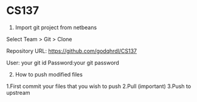 # CS137

1. Import git project from netbeans

  Select Team > Git > Clone
  
  Repository URL: https://github.com/godqhrdl/CS137
  
  User: your git id
  Password:your git password

2. How to push modified files

  1.First commit your files that you wish to push
  2.Pull (important)
  3.Push to upstream
